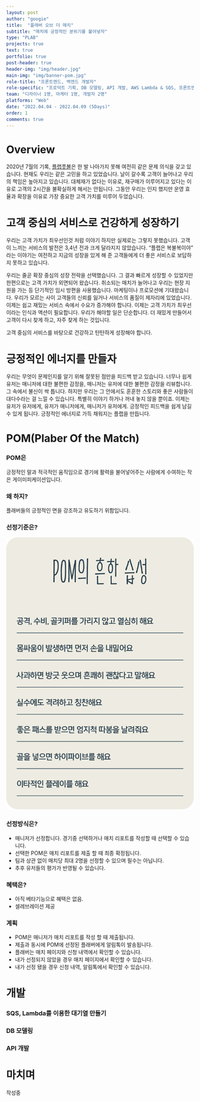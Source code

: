 ```yaml
---
layout: post
author: "googie"
title:  "플래버 오브 더 매치"
subtitle: "매치에 긍정적인 분위기를 불어넣자"
type: "PLAB"
projects: true
text: true
portfolio: true
post-header: true
header-img: "img/header.jpg"
main-img: "img/banner-pom.jpg"
role-title: "프론트엔드, 백엔드 개발자"
role-specific: "프로덕트 기획, DB 모델링, API 개발, AWS Lambda & SQS, 프론트엔드 개발"
team: "디자이너 1명, 마케터 1명, 개발자 2명"
platforms: "Web"
date: "2022.04.04 - 2022.04.09 (5Days)"
order: 1
comments: true
---
```

# Overview

2020년 7월의 기록, [플랩풋볼](https://www.plabfootball.com)은 한 발 나아가지 못해 여전히 같은 문제 의식을 갖고 있습니다. 현재도 우리는 같은 고민을 하고 있었습니다. 날이 갈수록 고객이 늘어나고 우리의 책임은 높아지고 있습니다. 대체재가 없다는 이유로, 재구매가 이루어지고 있다는 이유로 고객의 2시간을 불확실하게 해서는 안됩니다. 그동안 우리는 인지 했지만 운영 효율과 확장을 이유로 가장 중요한 고객 가치를 미루어 두었습니다.

# 고객 중심의 서비스로 건강하게 성장하기

우리는 고객 가치가 최우선인것 처럼 이야기 하지만 실제로는 그렇지 못했습니다. 고객이 느끼는 서비스의 발전은 3,4년 전과 크게 달라지지 않았습니다. “플랩은 복불복이야” 라는 이야기는 여전하고 지금의 성장을 있게 해 준 고객들에게 더 좋은 서비스로 보답하지 못하고 있습니다.

우리는 줄곧 확장 중심의 성장 전략을 선택했습니다. 그 결과 빠르게 성장할 수 있었지만 한편으로는 고객 가치가 외면되어 왔습니다. 취소되는 매치가 늘어나고 우리는 현장 지원을 가는 등 단기적인 임시 방편을 사용했습니다. 마케팅이나 프로모션에 기대왔습니다. 우리가 모르는 사이 고객들의 신뢰를 잃거나 서비스의 품질이 제자리에 있었습니다. 이제는 쉽고 재밌는 서비스 속에서 수요가 증가해야 합니다. 이제는 고객 가치가 최우선이라는 인식과 액션이 필요합니다. 우리가 해야할 일은 단순합니다. 더 재밌게 만들어서 고객이 다시 찾게 하고, 자주 찾게 하는 것입니다.

고객 중심의 서비스를 바탕으로 건강하고 탄탄하게 성장해야 합니다.


# 긍정적인 에너지를 만들자

우리는 무엇이 문제인지를 알기 위해 잘못된 점만을 피드백 받고 있습니다. 너무나 쉽게 유저는 매니저에 대한 불편한 감정을, 매니저는 유저에 대한 불편한 감정을 리뷰합니다. 그 속에서 불신이 싹 틉니다. 하지만 우리는 그 안에서도 훈훈한 스토리와 좋은 사람들이 대다수라는 걸 느낄 수 있습니다. 특별히 이야기 하거나 꺼내 놓지 않을 뿐이죠. 이제는 유저가 유저에게, 유저가 매니저에게, 매니저가 유저에게. 긍정적인 피드백을 쉽게 남길 수 있게 됩니다. 긍정적인 에너지로 가득 채워지는 플랩을 만듭니다.


# POM(Plaber Of the Match)

### POM은

긍정적인 말과 적극적인 움직임으로 경기에 활력을 불어넣어주는 사람에게 수여하는 작은 게이미피케이션입니다.

### 왜 하지?

플래버들의 긍정적인 면을 강조하고 유도하기 위함입니다.

### 선정기준은?

![POM의 흔한 습성](img/pom_guide.png)

### 선정방식은?

- 매니저가 선정합니다. 경기중 선택하거나 매치 리포트를 작성할 때 선택할 수 있습니다.
- 선택한 POM은 매치 리포트를 제출 할 때 최종 확정됩니다.
- 팀과 상관 없이 매치당 최대 2명을 선정할 수 있으며 필수는 아닙니다.
- 추후 유저들의 평가가 반영될 수 있습니다.

### 혜택은?

- 아직 베타기능으로 혜택은 없음.
- 셀레브레이션 제공

### 계획

- POM은 매니저가 매치 리포트를 작성 할 때 제출됩니다.
- 제출과 동시에 POM에 선정된 플래버에게 알림톡이 발송됩니다.
- 플래버는 매치 페이지와 신청 내역에서 확인할 수 있습니다.
- 내가 선정되지 않았을 경우 매치 페이지에서 확인할 수 있습니다.
- 내가 선정 됐을 경우 신청 내역, 알림톡에서 확인할 수 있습니다.


# 개발

### SQS, Lambda를 이용한 대기열 만들기


### DB 모델링


### API 개발


# 마치며

작성중